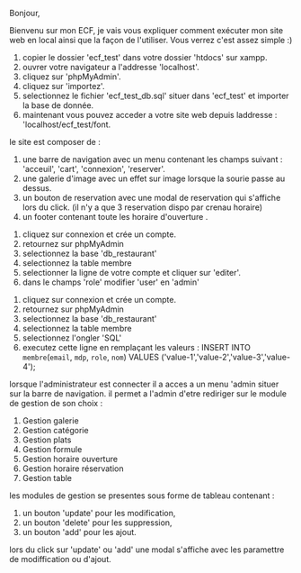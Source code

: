 Bonjour, 

Bienvenu sur mon ECF, je vais vous expliquer comment exécuter mon site web en local ainsi que la façon de l'utiliser.
Vous verrez c'est assez simple :) 

1. copier le dossier 'ecf_test' dans votre dossier 'htdocs' sur xampp.
2. ouvrer votre navigateur a l'addresse 'localhost'.
3. cliquez sur 'phpMyAdmin'.
4. cliquez sur 'importez'.
5. selectionnez le fichier 'ecf_test_db.sql' situer dans 'ecf_test' et importer la base de donnée.
6. maintenant vous pouvez acceder a votre site web depuis laddresse : 'localhost/ecf_test/font.

<!-- composition du site -->

le site est composer de :

1. une barre de navigation avec un menu contenant les champs suivant : 'acceuil', 'cart', 'connexion', 'reserver'.
2. une galerie d'image avec un effet sur image lorsque la sourie passe au dessus.
3. un bouton de reservation avec une modal de reservation qui s'affiche lors du click. (il n'y a que 3 reservation dispo par crenau horaire)
4. un footer contenant toute les horaire d'ouverture .


<!-- creation d'un administrateur -->

<!-- via l'interface phpMyAdmin -->
1. cliquez sur connexion et crée un compte.
2. retournez sur phpMyAdmin
3. selectionnez la base 'db_restaurant'
4. selectionnez la table membre
5. selectionner la ligne de votre compte et cliquer sur 'editer'.
6. dans le champs 'role' modifier 'user' en 'admin'

<!-- via SQL -->

1. cliquez sur connexion et crée un compte.
2. retournez sur phpMyAdmin
3. selectionnez la base 'db_restaurant'
4. selectionnez la table membre
5. selectionnez l'ongler 'SQL'
6. executez cette ligne en remplaçant les valeurs : INSERT INTO `membre`(`email`, `mdp`, `role`, `nom`) VALUES ('value-1','value-2','value-3','value-4');

<!-- gestion admin -->

lorsque l'administrateur est connecter il a acces a un menu 'admin situer sur la barre de navigation.
il permet a l'admin d'etre rediriger sur le module de gestion de son choix :

1. Gestion galerie
2. Gestion catégorie
3. Gestion plats
4. Gestion formule
5. Gestion horaire ouverture
6. Gestion horaire réservation
7. Gestion table

les modules de gestion se presentes sous forme de tableau contenant :

1. un bouton 'update' pour les modification,
2. un bouton 'delete' pour les suppression,
3. un bouton 'add' pour les ajout.

lors du click sur 'update' ou 'add' une modal s'affiche avec les paramettre de modiffication ou d'ajout.